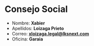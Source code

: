 # Consejo Social

- Nombre: **Xabier**
- Apellidos: **Loizaga Prieto**
- Correo: **<xloizaga.legal@lksnext.com>**
- Oficina: **Garaia**
